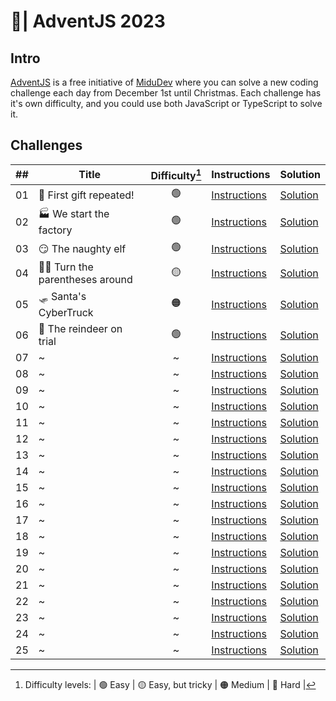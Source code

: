 # 🎄| AdventJS 2023

## Intro

[AdventJS](https://adventjs.dev/) is a free initiative of [MiduDev](midu.dev) where you can solve a new coding challenge each day from December 1st until Christmas.
Each challenge has it's own difficulty, and you could use both JavaScript or TypeScript to solve it.

## Challenges

| ## | Title | Difficulty[^Diff] | Instructions | Solution  |
|---|---|:---:|---|---|
| 01 | 🎁 First gift repeated!  | 🟢  | [Instructions](https://adventjs.dev/challenges/2023/1) | [Solution](challenges/01/solution.js)  |
| 02 | 🏭 We start the factory  | 🟢  | [Instructions](https://adventjs.dev/challenges/2023/2) | [Solution](challenges/02/solution.js)  |
| 03 | 😏 The naughty elf  | 🟢  | [Instructions](https://adventjs.dev/challenges/2023/3) | [Solution](challenges/03/solution.js)  |
| 04 | 😵‍💫 Turn the parentheses around  | 🟡  | [Instructions](https://adventjs.dev/challenges/2023/4) | [Solution](challenges/04/solution.js)  |
| 05 | 🛷 Santa's CyberTruck  | 🟠 | [Instructions](https://adventjs.dev/challenges/2023/5) | [Solution](challenges/05/solution.js)  |
| 06 | 🦌 The reindeer on trial | 🟢  | [Instructions](https://adventjs.dev/challenges/2023/6) | [Solution](challenges/06/solution.js)  |
| 07 | ~  | ~  | [Instructions](https://adventjs.dev/challenges/2023/x) | [Solution](challenges/x/solution.js)  |
| 08 | ~  | ~  | [Instructions](https://adventjs.dev/challenges/2023/x) | [Solution](challenges/x/solution.js)  |
| 09 | ~  | ~  | [Instructions](https://adventjs.dev/challenges/2023/x) | [Solution](challenges/x/solution.js)  |
| 10 | ~  | ~  | [Instructions](https://adventjs.dev/challenges/2023/x) | [Solution](challenges/x/solution.js)  |
| 11 | ~  | ~  | [Instructions](https://adventjs.dev/challenges/2023/x) | [Solution](challenges/x/solution.js)  |
| 12 | ~  | ~  | [Instructions](https://adventjs.dev/challenges/2023/x) | [Solution](challenges/x/solution.js)  |
| 13 | ~  | ~  | [Instructions](https://adventjs.dev/challenges/2023/x) | [Solution](challenges/x/solution.js)  |
| 14 | ~  | ~  | [Instructions](https://adventjs.dev/challenges/2023/x) | [Solution](challenges/x/solution.js)  |
| 15 | ~  | ~  | [Instructions](https://adventjs.dev/challenges/2023/x) | [Solution](challenges/x/solution.js)  |
| 16 | ~  | ~  | [Instructions](https://adventjs.dev/challenges/2023/x) | [Solution](challenges/x/solution.js)  |
| 17 | ~  | ~  | [Instructions](https://adventjs.dev/challenges/2023/x) | [Solution](challenges/x/solution.js)  |
| 18 | ~  | ~  | [Instructions](https://adventjs.dev/challenges/2023/x) | [Solution](challenges/x/solution.js)  |
| 19 | ~  | ~  | [Instructions](https://adventjs.dev/challenges/2023/x) | [Solution](challenges/x/solution.js)  |
| 20 | ~  | ~  | [Instructions](https://adventjs.dev/challenges/2023/x) | [Solution](challenges/x/solution.js)  |
| 21 | ~  | ~  | [Instructions](https://adventjs.dev/challenges/2023/x) | [Solution](challenges/x/solution.js)  |
| 22 | ~  | ~  | [Instructions](https://adventjs.dev/challenges/2023/x) | [Solution](challenges/x/solution.js)  |
| 23 | ~  | ~  | [Instructions](https://adventjs.dev/challenges/2023/x) | [Solution](challenges/x/solution.js)  |
| 24 | ~  | ~  | [Instructions](https://adventjs.dev/challenges/2023/x) | [Solution](challenges/x/solution.js)  |
| 25 | ~  | ~  | [Instructions](https://adventjs.dev/challenges/2023/x) | [Solution](challenges/x/solution.js)  |

[^Diff]: Difficulty levels:
    | 🟢 Easy
    | 🟡 Easy, but tricky
    | 🟠 Medium
    | 🔴 Hard |
